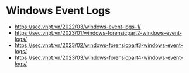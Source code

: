 # Windows Event Logs

- https://sec.vnpt.vn/2022/03/windows-event-logs-1/
- https://sec.vnpt.vn/2023/01/windows-forensicpart2-windows-event-logs/
- https://sec.vnpt.vn/2023/02/windows-forensicpart3-windows-event-logs/
- https://sec.vnpt.vn/2023/03/windows-forensicpart4-windows-event-logs/ 

